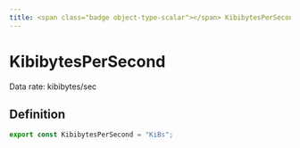 ```yaml
---
title: <span class="badge object-type-scalar"></span> KibibytesPerSecond
---
```

# <span class="badge object-type-scalar"></span> KibibytesPerSecond

Data rate: kibibytes/sec

## Definition

```typescript
export const KibibytesPerSecond = "KiBs";

```
